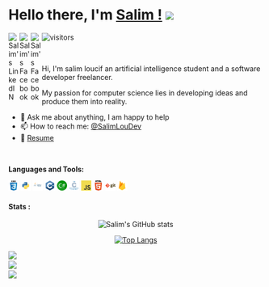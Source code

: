 # Hello there, I'm [Salim !](https://SalimLouDev.github.io)  <img src="https://media.giphy.com/media/hvRJCLFzcasrR4ia7z/giphy.gif" width="35px">

<a href="https://www.linkedin.com/in/salimloudev/">
  <img align="left" alt="Salim's LinkedIN" width="22px" src="https://raw.githubusercontent.com/peterthehan/peterthehan/master/assets/linkedin.svg" />
</a>

<a href="https://www.facebook.com/salimloudev/">
  <img align="left" alt="Salim's Facebook" width="22px" src="https://raw.githubusercontent.com/peterthehan/peterthehan/master/assets/facebook.svg" />
  
</a>
<a href="https://www.instagram.com/salimloudev/">
  <img align="left" alt="Salim's Facebook" width="22px" src="https://seeklogo.com/images/I/instagram-new-2016-logo-D9D42A0AD4-seeklogo.com.png" />
</a>



![visitors](https://visitor-badge.glitch.me/badge?page_id=SalimLouDev.SalimLouDev)



<br />

Hi, I'm salim loucif an artificial intelligence student and a software developer freelancer.

My passion for computer science lies in developing ideas and produce them into reality.


- 💬 Ask me about anything, I am happy to help
- 📫 How to reach me: [@SalimLouDev](https://www.linkedin.com/in/salimloudev/)
- 📝 [Resume](https://drive.google.com/file/d/1dM34PxtqYWgjnd291c39rhJg5gqT_yhG/view?usp=sharing)
<br />


**Languages and Tools:**  
  
<code><img height="20" src="https://raw.githubusercontent.com/github/explore/80688e429a7d4ef2fca1e82350fe8e3517d3494d/topics/css/css.png"></code> 
<code><img height="20" src="https://raw.githubusercontent.com/github/explore/80688e429a7d4ef2fca1e82350fe8e3517d3494d/topics/python/python.png"></code>
<code><img height="20" src="https://raw.githubusercontent.com/github/explore/80688e429a7d4ef2fca1e82350fe8e3517d3494d/topics/java/java.png"></code>
<code><img height="20" src="https://raw.githubusercontent.com/github/explore/5c058a388828bb5fde0bcafd4bc867b5bb3f26f3/topics/cpp/cpp.png"></code>
<code><img height="20" src="https://raw.githubusercontent.com/github/explore/5c058a388828bb5fde0bcafd4bc867b5bb3f26f3/topics/csharp/csharp.png"></code>
<code><img height="20" src="https://raw.githubusercontent.com/github/explore/5c058a388828bb5fde0bcafd4bc867b5bb3f26f3/topics/c/c.png"></code>
<code><img height="20" src="https://raw.githubusercontent.com/github/explore/80688e429a7d4ef2fca1e82350fe8e3517d3494d/topics/javascript/javascript.png"></code>
<code><img height="20" src="https://raw.githubusercontent.com/github/explore/80688e429a7d4ef2fca1e82350fe8e3517d3494d/topics/html/html.png"></code>
<code><img height="20" src="https://raw.githubusercontent.com/github/explore/80688e429a7d4ef2fca1e82350fe8e3517d3494d/topics/git/git.png"></code> 
<code><img height="20" src="https://raw.githubusercontent.com/github/explore/80688e429a7d4ef2fca1e82350fe8e3517d3494d/topics/firebase/firebase.png"></code>  

#### Stats :

<div align="center">


![Salim's GitHub stats](https://github-readme-stats.vercel.app/api?username=SalimLouDev&theme=merko&show_icons=true&count_private=true)



[![Top Langs](https://github-readme-stats.vercel.app/api/top-langs/?username=SalimLouDev&theme=merko)](https://github.com/anuraghazra/github-readme-stats)

</div>

<img src="https://wakatime.com/share/@SalimLouDev/5a1d5bca-7a73-4f63-bda8-3e646a8e64dc.svg"></img>
<br>
<img src="https://wakatime.com/share/@SalimLouDev/52b38cc2-d217-451a-b213-e7df9e8a3c6d.svg"></img>
<br>
<img src="https://wakatime.com/share/@SalimLouDev/7fc10494-944f-43d9-9822-be2ee1a5a444.svg"></img>

